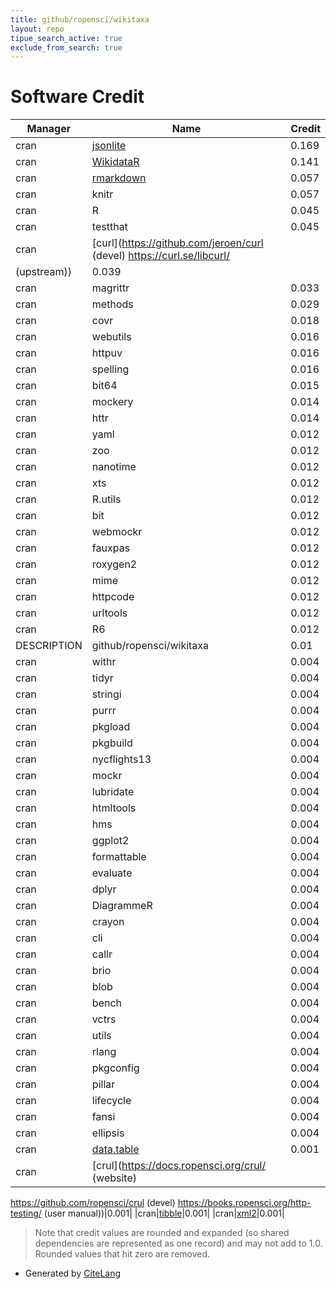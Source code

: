 ```yaml
---
title: github/ropensci/wikitaxa
layout: repo
tipue_search_active: true
exclude_from_search: true
---
```

# Software Credit

|Manager|Name|Credit|
|-------|----|------|
|cran|[jsonlite](https://arxiv.org/abs/1403.2805 (paper))|0.169|
|cran|[WikidataR](https://github.com/TS404/WikidataR/issues)|0.141|
|cran|[rmarkdown](https://github.com/rstudio/rmarkdown)|0.057|
|cran|knitr|0.057|
|cran|R|0.045|
|cran|testthat|0.045|
|cran|[curl](https://github.com/jeroen/curl (devel) https://curl.se/libcurl/
(upstream))|0.039|
|cran|magrittr|0.033|
|cran|methods|0.029|
|cran|covr|0.018|
|cran|webutils|0.016|
|cran|httpuv|0.016|
|cran|spelling|0.016|
|cran|bit64|0.015|
|cran|mockery|0.014|
|cran|httr|0.014|
|cran|yaml|0.012|
|cran|zoo|0.012|
|cran|nanotime|0.012|
|cran|xts|0.012|
|cran|R.utils|0.012|
|cran|bit|0.012|
|cran|webmockr|0.012|
|cran|fauxpas|0.012|
|cran|roxygen2|0.012|
|cran|mime|0.012|
|cran|httpcode|0.012|
|cran|urltools|0.012|
|cran|R6|0.012|
|DESCRIPTION|github/ropensci/wikitaxa|0.01|
|cran|withr|0.004|
|cran|tidyr|0.004|
|cran|stringi|0.004|
|cran|purrr|0.004|
|cran|pkgload|0.004|
|cran|pkgbuild|0.004|
|cran|nycflights13|0.004|
|cran|mockr|0.004|
|cran|lubridate|0.004|
|cran|htmltools|0.004|
|cran|hms|0.004|
|cran|ggplot2|0.004|
|cran|formattable|0.004|
|cran|evaluate|0.004|
|cran|dplyr|0.004|
|cran|DiagrammeR|0.004|
|cran|crayon|0.004|
|cran|cli|0.004|
|cran|callr|0.004|
|cran|brio|0.004|
|cran|blob|0.004|
|cran|bench|0.004|
|cran|vctrs|0.004|
|cran|utils|0.004|
|cran|rlang|0.004|
|cran|pkgconfig|0.004|
|cran|pillar|0.004|
|cran|lifecycle|0.004|
|cran|fansi|0.004|
|cran|ellipsis|0.004|
|cran|[data.table](https://r-datatable.com)|0.001|
|cran|[crul](https://docs.ropensci.org/crul/ (website)
https://github.com/ropensci/crul (devel)
https://books.ropensci.org/http-testing/ (user manual))|0.001|
|cran|[tibble](https://tibble.tidyverse.org/)|0.001|
|cran|[xml2](https://xml2.r-lib.org/)|0.001|


> Note that credit values are rounded and expanded (so shared dependencies are represented as one record) and may not add to 1.0. Rounded values that hit zero are removed.


- Generated by [CiteLang](https://github.com/vsoch/citelang)
